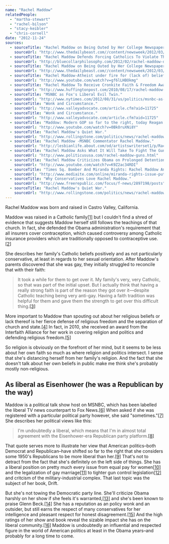 ```yaml
---
name: "Rachel Maddow"
relatedPeople:
  - "martha-stewart"
  - "rachel-bilson"
  - "stacy-keibler"
  - "chris-cornell"
date: "2012-11-24"
sources:
  - sourceTitle: "Rachel Maddow on Being Outed by Her College Newspaper."
    sourceUrl: "http://www.thedailybeast.com//content/newsweek/2012/03/11/rachel-maddow-on-being-outed-by-her-college-newspaper.html"
  - sourceTitle: "Rachel Maddow Defends Forcing Catholics To Violate Their Conscience."
    sourceUrl: "http://bluecollarphilosophy.com/2012/02/rachel-maddow-defends-forcing-catholics-to-violate-their-conscience-video/"
  - sourceTitle: "Rachel Maddow on Being Outed by Her College Newspaper."
    sourceUrl: "http://www.thedailybeast.com//content/newsweek/2012/03/11/rachel-maddow-on-being-outed-by-her-college-newspaper.html"
  - sourceTitle: "Rachel Maddow-Atheist under fire for (lack of) beliefs."
    sourceUrl: "http://www.youtube.com/watch?v=gf6lLHBOkmg"
  - sourceTitle: "Rachel Maddow To Receive Cronkite Faith & Freedom Award."
    sourceUrl: "http://www.huffingtonpost.com/2010/08/17/rachel-maddow-to-receive_n_684434.html"
  - sourceTitle: "MSNBC as Fox's Liberal Evil Twin."
    sourceUrl: "http://www.nytimes.com/2012/08/31/us/politics/msnbc-as-foxs-liberal-evil-twin.html?_r=0"
  - sourceTitle: "Wonk and Circumstance."
    sourceUrl: "http://www.valleyadvocate.com/article.cfm?aid=11725"
  - sourceTitle: "Wonk and Circumstance."
    sourceUrl: "http://www.valleyadvocate.com/article.cfm?aid=11725"
  - sourceTitle: "Maddow: Modern GOP so far to the right, today Reagan would have drafted Kucinich for VP."
    sourceUrl: "http://www.youtube.com/watch?v=0BkOruXNi8Y"
  - sourceTitle: "Rachel Maddow's Quiet War."
    sourceUrl: "http://www.rollingstone.com/politics/news/rachel-maddows-quiet-war-20120627?page=4"
  - sourceTitle: "Rachel Maddow -MSNBC Commentator Rachel Maddow."
    sourceUrl: "http://lesbianlife.about.com/od/artistswriterset1/p/RachelMaddow.htm"
  - sourceTitle: "Rachel Maddow Asks What It Will Take To Fight The Gun Lobby."
    sourceUrl: "http://www.politicususa.com/rachel-maddow-guns.html"
  - sourceTitle: "Rachel Maddow Criticizes Obama on Prolonged Detention."
    sourceUrl: "http://www.youtube.com/watch?v=K9Z2ac34RDI"
  - sourceTitle: "Times Sq. Bomber And Miranda Rights: Rachel Maddow And Glenn Beck Agree?"
    sourceUrl: "http://www.mediaite.com/online/miranda-rights-issue-puts-rachel-maddow-and-glenn-beck-in-agreement/"
  - sourceTitle: "Why Conservatives Love Rachel Maddow."
    sourceUrl: "http://www.freerepublic.com/focus/f-news/2897198/posts"
  - sourceTitle: "Rachel Maddow's Quiet War."
    sourceUrl: "http://www.rollingstone.com/politics/news/rachel-maddows-quiet-war-20120627"
---
```


Rachel Maddow was born and raised in Castro Valley, California.

Maddow was raised in a Catholic family<a class="source-citation" href="http://www.thedailybeast.com//content/newsweek/2012/03/11/rachel-maddow-on-being-outed-by-her-college-newspaper.html" title="Rachel Maddow on Being Outed by Her College Newspaper.">[1]</a> but I couldn't find a shred of evidence that suggests Maddow herself still follows the teachings of that church. In fact, she defended the Obama administration's requirement that all insurers cover contraception, which caused controversy among Catholic insurance providers which are traditionally opposed to contraceptive use.<a class="source-citation" href="http://bluecollarphilosophy.com/2012/02/rachel-maddow-defends-forcing-catholics-to-violate-their-conscience-video/" title="Rachel Maddow Defends Forcing Catholics To Violate Their Conscience.">[2]</a>

She describes her family's Catholic beliefs positively and as not particularly conservative, at least in regards to her sexual orientation. After Maddow's parents discovered that she was gay, they initially struggled to reconcile that with their faith:

>It took a while for them to get over it. My family's very, very Catholic, so that was part of the initial upset. But I actually think that having a really strong faith is part of the reason they got over it—despite Catholic teaching being very anti-gay. Having a faith tradition was helpful for them and gave them the strength to get over this difficult thing.<a class="source-citation" href="http://www.thedailybeast.com//content/newsweek/2012/03/11/rachel-maddow-on-being-outed-by-her-college-newspaper.html" title="Rachel Maddow on Being Outed by Her College Newspaper.">[3]</a>

More important to Maddow than spouting out about her religious beliefs or lack thereof is her fierce defense of religious freedom and the separation of church and state.<a class="source-citation" href="http://www.youtube.com/watch?v=gf6lLHBOkmg" title="Rachel Maddow-Atheist under fire for (lack of) beliefs.">[4]</a> In fact, in 2010, she received an award from the Interfaith Alliance for her work in covering religion and politics and defending religious freedom.<a class="source-citation" href="http://www.huffingtonpost.com/2010/08/17/rachel-maddow-to-receive_n_684434.html" title="Rachel Maddow To Receive Cronkite Faith &amp; Freedom Award.">[5]</a>

So religion is obviously on the forefront of her mind, but it seems to be less about her own faith so much as where religion and politics intersect. I sense that she's distancing herself from her family's religion. And the fact that she doesn't talk about her own beliefs in public make me think she's probably mostly non-religious.


## As liberal as Eisenhower (he was a Republican by the way)

Maddow is a political talk show host on MSNBC, which has been labelled the liberal TV news counterpart to Fox News.<a class="source-citation" href="http://www.nytimes.com/2012/08/31/us/politics/msnbc-as-foxs-liberal-evil-twin.html?_r=0" title="MSNBC as Fox&apos;s Liberal Evil Twin.">[6]</a> When asked if she was registered with a particular political party however, she said "sometimes."<a class="source-citation" href="http://www.valleyadvocate.com/article.cfm?aid=11725" title="Wonk and Circumstance.">[7]</a> She describes her political views like this:

>I'm undoubtedly a liberal, which means that I'm in almost total agreement with the Eisenhower-era Republican party platform.<a class="source-citation" href="http://www.valleyadvocate.com/article.cfm?aid=11725" title="Wonk and Circumstance.">[8]</a>

That quote serves more to illustrate her view that American politics–both Democrat and Republican–have shifted so far to the right that she considers some 1950's Republicans to be more liberal than her.<a class="source-citation" href="http://www.youtube.com/watch?v=0BkOruXNi8Y" title="Maddow: Modern GOP so far to the right, today Reagan would have drafted Kucinich for VP.">[9]</a> That's not to detract from the fact that she's definitely on the left side of things. She has a liberal position on pretty much every issue from equal pay for women<a class="source-citation" href="http://www.rollingstone.com/politics/news/rachel-maddows-quiet-war-20120627?page=4" title="Rachel Maddow&apos;s Quiet War.">[10]</a> and the legalization of gay marriage<a class="source-citation" href="http://lesbianlife.about.com/od/artistswriterset1/p/RachelMaddow.htm" title="Rachel Maddow -MSNBC Commentator Rachel Maddow.">[11]</a> to tighter gun control legislation<a class="source-citation" href="http://www.politicususa.com/rachel-maddow-guns.html" title="Rachel Maddow Asks What It Will Take To Fight The Gun Lobby.">[12]</a> and critcism of the military-industrial complex. That last topic was the subject of her book, Drift.

But she's not towing the Democratic party line. She'll criticize Obama harshly on her show if she feels it's warranted,<a class="source-citation" href="http://www.youtube.com/watch?v=K9Z2ac34RDI" title="Rachel Maddow Criticizes Obama on Prolonged Detention.">[13]</a> and she's been known to praise Glenn Beck.<a class="source-citation" href="http://www.mediaite.com/online/miranda-rights-issue-puts-rachel-maddow-and-glenn-beck-in-agreement/" title="Times Sq. Bomber And Miranda Rights: Rachel Maddow And Glenn Beck Agree?">[14]</a> She has a reputation as an policy wonk and an outsider, but still earns the respect of many conservatives for her intelligence and pleasant respect for honest disagreement.<a class="source-citation" href="http://www.freerepublic.com/focus/f-news/2897198/posts" title="Why Conservatives Love Rachel Maddow.">[15]</a> And the high ratings of her show and book reveal the sizable impact she has on the liberal community.<a class="source-citation" href="http://www.rollingstone.com/politics/news/rachel-maddows-quiet-war-20120627" title="Rachel Maddow&apos;s Quiet War.">[16]</a> Maddow is undoubtedly an influential and respected figure in the world of American politics at least in the Obama years–and probably for a long time to come.